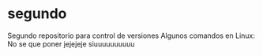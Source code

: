 # segundo
Segundo repositorio para control de versiones
Algunos comandos en Linux:
No se que poner jejejeje siuuuuuuuuuu

